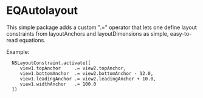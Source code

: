 # EQAutolayout

This simple package adds a custom ".=" operator that lets one define layout
constraints from layoutAnchors and layoutDimensions as simple, 
easy-to-read equations.

Example:
```
  NSLayoutConstraint.activate([
     view1.topAnchor     .= view2.topAnchor,
     view1.bottomAnchor  .= view2.bottomAnchor - 12.0,
     view1.leadingAnchor .= view2.leadingAnchor + 10.0,
     view1.widthAnchor   .= 100.0
  ])
```
